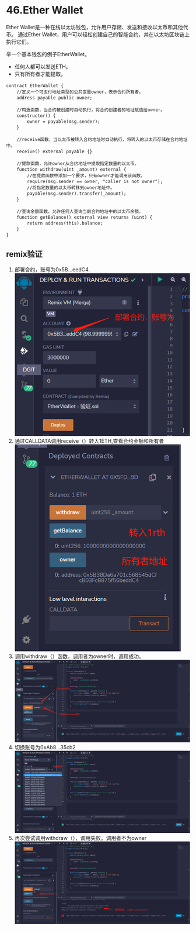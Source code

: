 # 46.Ether Wallet
Ether Wallet是一种在线以太坊钱包，允许用户存储、发送和接收以太币和其他代币。
通过Ether Wallet，用户可以轻松创建自己的智能合约，并在以太坊区块链上执行它们。

举一个基本钱包的例子EtherWallet。
* 任何人都可以发送ETH。
* 只有所有者才能提取。
```solidity
contract EtherWallet {
    //定义一个可支付地址类型的公共变量owner，表示合约所有者。
    address payable public owner;
    
    //构造函数，当合约被创建时自动执行，将合约创建者的地址赋值给owner。
    constructor() {
        owner = payable(msg.sender);
    }

    //receive函数，当以太币被转入合约地址时自动执行，将转入的以太币存储在合约地址中。
    receive() external payable {}

    //提款函数，允许owner从合约地址中提取指定数量的以太币。
    function withdraw(uint _amount) external {
        //在提款函数中添加一个要求，只有owner才能调用该函数。
        require(msg.sender == owner, "caller is not owner");
        //将指定数量的以太币转移到owner地址中。
        payable(msg.sender).transfer(_amount);
    }

    //查询余额函数，允许任何人查询当前合约地址中的以太币余额。
    function getBalance() external view returns (uint) {
        return address(this).balance;
    }
}
```

## remix验证

1. 部署合约，账号为0x5B...eedC4.
![46-1.jpg](./img/46-1.jpg)
2. 通过CALLDATA调用receive（）转入1ETH,查看合约金额和所有者
![46-2.jpg](./img/46-2.jpg)
3. 调用withdraw（）函数，调用者为owner时，调用成功。
![46-3.jpg](./img/46-3.jpg)
4. 切换账号为0xAb8...35cb2
![46-4.jpg](./img/46-4.jpg)
5. 再次尝试调用withdraw（），调用失败。调用者不为owner
![46-5.jpg](./img/46-5.jpg)

